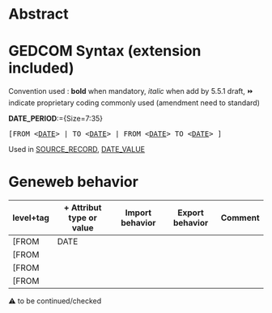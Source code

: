 ﻿# Abstract

# GEDCOM Syntax (extension included)
Convention used : **bold** when mandatory, _italic_ when add by 5.5.1 draft, &#x23E9; indicate proprietary coding commonly used (amendment need to standard)<br />

**DATE_PERIOD**:={Size=7:35}
<pre>
[FROM &lt;<a href=Ged.DATE.md>DATE</a>&gt; | TO &lt;<a href=Ged.DATE.md>DATE</a>&gt; | FROM &lt;<a href=Ged.DATE.md>DATE</a>&gt; TO &lt;<a href=Ged.DATE.md>DATE</a>&gt; ]
</pre>
Used in <a href=Ged.SOURCE_RECORD.md>SOURCE_RECORD</a>, <a href=Ged.DATE_VALUE.md>DATE_VALUE</a><br />

# Geneweb behavior

level+tag  | + Attribut type or value | Import behavior | Export behavior  | Comment 
---------- | ------------- | :---------------: | :-----------------:| -----------
[FROM | DATE | | |
[FROM <DATE> | | | | |
[FROM <DATE> | | | | |
[FROM <DATE> | | | | |

:warning: to be continued/checked

